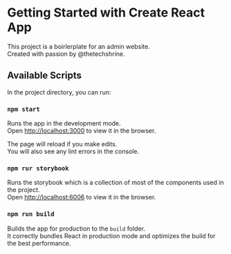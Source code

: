 # Getting Started with Create React App

This project is a boirlerplate for an admin website.\
Created with passion by @thetechshrine.

## Available Scripts

In the project directory, you can run:

### `npm start`

Runs the app in the development mode.\
Open [http://localhost:3000](http://localhost:3000) to view it in the browser.

The page will reload if you make edits.\
You will also see any lint errors in the console.

### `npm rur storybook`

Runs the storybook which is a collection of most of the components used in the project.\
Open [http://localhost:6006](http://localhost:6006) to view it in the browser.

### `npm run build`

Builds the app for production to the `build` folder.\
It correctly bundles React in production mode and optimizes the build for the best performance.
